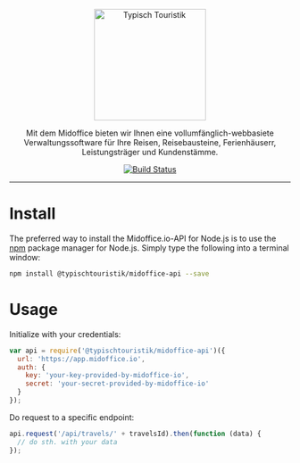 <p align="center">
  <a href="https://www.typisch-touristik.de">
    <img alt="Typisch Touristik" src="https://s3.eu-central-1.amazonaws.com/typischtouristik/logo_typisch-touristik_1200x443.png" width="200">
  </a>
</p>

<p align="center">
  Mit dem Midoffice bieten wir Ihnen eine vollumfänglich-webbasiete Verwaltungssoftware für Ihre Reisen, Reisebausteine, Ferienhäuserr, Leistungsträger und Kundenstämme.
</p>

<p align="center">
  <a href="https://circleci.com/gh/TypischTouristik/midoffice" target="_blank"><img alt="Build Status" src="https://circleci.com/gh/TypischTouristik/midoffice.png?style=shield&circle-token=d66f5278321e8ab5a2d7a2a628af1141c48aa176"></a>
</p>

---

# Install

The preferred way to install the Midoffice.io-API for Node.js is to use the
[npm](http://npmjs.org) package manager for Node.js. Simply type the following
into a terminal window:

```sh
npm install @typischtouristik/midoffice-api --save
```

# Usage

Initialize with your credentials:

```js
var api = require('@typischtouristik/midoffice-api')({
  url: 'https://app.midoffice.io',
  auth: {
    key: 'your-key-provided-by-midoffice-io',
    secret: 'your-secret-provided-by-midoffice-io'
  }
});
```

Do request to a specific endpoint:

```js
api.request('/api/travels/' + travelsId).then(function (data) {
  // do sth. with your data
});
```
